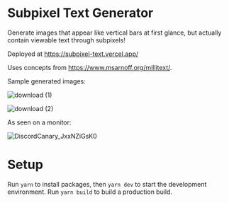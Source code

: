 # Subpixel Text Generator

Generate images that appear like vertical bars at first glance, but actually contain viewable text through subpixels!

Deployed at https://subpixel-text.vercel.app/

Uses concepts from https://www.msarnoff.org/millitext/.

Sample generated images:

![download (1)](https://github.com/user-attachments/assets/d3a9a8b3-a284-4f49-bc8b-b8681099e140)

![download (2)](https://github.com/user-attachments/assets/d32d2107-eb89-41e4-ad57-aeaa6ef23846)

As seen on a monitor:

![DiscordCanary_JxxNZiGsK0](https://github.com/user-attachments/assets/1fad9f3a-c9e3-45b1-856d-4ed17c6908ec)

# Setup

Run `yarn` to install packages, then `yarn dev` to start the development environment. Run `yarn build` to build a production build.
